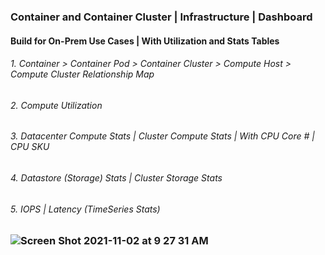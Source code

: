 ### Container and Container Cluster | Infrastructure | Dashboard
#### Build for On-Prem Use Cases | With Utilization and Stats Tables
 ###### 1. Container > Container Pod > Container Cluster > Compute Host > Compute Cluster Relationship Map
 ###### 2. Compute Utilization
 ###### 3. Datacenter Compute Stats | Cluster Compute Stats | With CPU Core # | CPU SKU
 ###### 4. Datastore (Storage) Stats | Cluster Storage Stats
 ###### 5. IOPS | Latency (TimeSeries Stats)

### ![Screen Shot 2021-11-02 at 9 27 31 AM](https://user-images.githubusercontent.com/84854976/139856903-5229c824-f209-42fc-98b2-d8f87bdf2b42.png)
